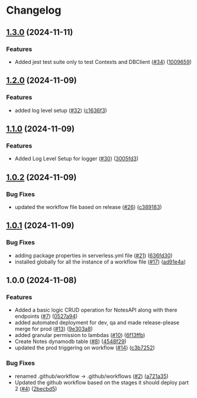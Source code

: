 # Changelog

## [1.3.0](https://github.com/subbusainath/ServerlessGuru-Code-Challenge/compare/v1.2.0...v1.3.0) (2024-11-11)


### Features

* Added jest test suite only to test Contexts and DBClient ([#34](https://github.com/subbusainath/ServerlessGuru-Code-Challenge/issues/34)) ([1009659](https://github.com/subbusainath/ServerlessGuru-Code-Challenge/commit/10096598f15110e70faa0d59ce94dc741771abfa))

## [1.2.0](https://github.com/subbusainath/ServerlessGuru-Code-Challenge/compare/v1.1.0...v1.2.0) (2024-11-09)


### Features

* added log level setup ([#32](https://github.com/subbusainath/ServerlessGuru-Code-Challenge/issues/32)) ([c1636f3](https://github.com/subbusainath/ServerlessGuru-Code-Challenge/commit/c1636f3c339738af41a1b549a87c0ac21553a9db))

## [1.1.0](https://github.com/subbusainath/ServerlessGuru-Code-Challenge/compare/v1.0.2...v1.1.0) (2024-11-09)


### Features

* Added Log Level Setup for logger ([#30](https://github.com/subbusainath/ServerlessGuru-Code-Challenge/issues/30)) ([3005fd3](https://github.com/subbusainath/ServerlessGuru-Code-Challenge/commit/3005fd35861e7bc1aa84cbd1b4700d6ff8e9b060))

## [1.0.2](https://github.com/subbusainath/ServerlessGuru-Code-Challenge/compare/v1.0.1...v1.0.2) (2024-11-09)


### Bug Fixes

* updated the workflow file based on release ([#26](https://github.com/subbusainath/ServerlessGuru-Code-Challenge/issues/26)) ([c389183](https://github.com/subbusainath/ServerlessGuru-Code-Challenge/commit/c3891838452fc619bdb5b607531ce6efdded38f9))

## [1.0.1](https://github.com/subbusainath/ServerlessGuru-Code-Challenge/compare/v1.0.0...v1.0.1) (2024-11-09)


### Bug Fixes

* adding package properties in serverless.yml file ([#21](https://github.com/subbusainath/ServerlessGuru-Code-Challenge/issues/21)) ([636fd30](https://github.com/subbusainath/ServerlessGuru-Code-Challenge/commit/636fd30f5719800a3173d75afc9f4aa282b13bac))
* installed globally for all the instance of a workflow file ([#17](https://github.com/subbusainath/ServerlessGuru-Code-Challenge/issues/17)) ([ad91e4a](https://github.com/subbusainath/ServerlessGuru-Code-Challenge/commit/ad91e4a59b64d8f9906fbc4d46af617b958d70ca))

## 1.0.0 (2024-11-08)


### Features

* Added a basic logic CRUD operation for NotesAPI along with there endpoints ([#7](https://github.com/subbusainath/ServerlessGuru-Code-Challenge/issues/7)) ([0527a94](https://github.com/subbusainath/ServerlessGuru-Code-Challenge/commit/0527a944750c3de2c953bf922fe66f1ea37646d7))
* added automated deployment for dev, qa and made release-please merge for prod ([#13](https://github.com/subbusainath/ServerlessGuru-Code-Challenge/issues/13)) ([9e303a8](https://github.com/subbusainath/ServerlessGuru-Code-Challenge/commit/9e303a8c51761df4bf17dcb919ef7ca8313dcb9c))
* added granular permission to lambdas ([#10](https://github.com/subbusainath/ServerlessGuru-Code-Challenge/issues/10)) ([6f13ffb](https://github.com/subbusainath/ServerlessGuru-Code-Challenge/commit/6f13ffbafa6f2fde160d256bb1cd0203ade4ed16))
* Create Notes dynamodb table ([#8](https://github.com/subbusainath/ServerlessGuru-Code-Challenge/issues/8)) ([4548f29](https://github.com/subbusainath/ServerlessGuru-Code-Challenge/commit/4548f29068ea80f8326983d640d2b28bb2cba412))
* updated the prod triggering on workflow ([#14](https://github.com/subbusainath/ServerlessGuru-Code-Challenge/issues/14)) ([c3b7252](https://github.com/subbusainath/ServerlessGuru-Code-Challenge/commit/c3b725218274ee057343ce1fb67dccc261b72b7e))


### Bug Fixes

* renamed .github/workflow -&gt; .github/workflows ([#2](https://github.com/subbusainath/ServerlessGuru-Code-Challenge/issues/2)) ([a721a35](https://github.com/subbusainath/ServerlessGuru-Code-Challenge/commit/a721a35f27531b938a67b7f7ab63340c051f0025))
* Updated the github workflow based on the stages it should deploy part 2 ([#4](https://github.com/subbusainath/ServerlessGuru-Code-Challenge/issues/4)) ([2becbd5](https://github.com/subbusainath/ServerlessGuru-Code-Challenge/commit/2becbd5c6f9166fb7c7dbabb0c3b209ecfe22123))
